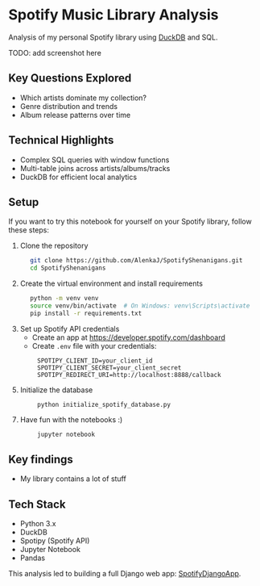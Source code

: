 # Spotify Music Library Analysis
   
   Analysis of my personal Spotify library using [DuckDB](https://duckdb.org/) and SQL.

   TODO: add screenshot here
   
   ## Key Questions Explored
   - Which artists dominate my collection?
   - Genre distribution and trends
   - Album release patterns over time
   
   ## Technical Highlights
   - Complex SQL queries with window functions
   - Multi-table joins across artists/albums/tracks
   - DuckDB for efficient local analytics
   
   ## Setup
   If you want to try this notebook for yourself on your Spotify library, follow these steps:
   1. Clone the repository
```bash
      git clone https://github.com/AlenkaJ/SpotifyShenanigans.git
      cd SpotifyShenanigans
```
   2. Create the virtual environment and install requirements
```bash
      python -m venv venv
      source venv/bin/activate  # On Windows: venv\Scripts\activate
      pip install -r requirements.txt
```
   3. Set up Spotify API credentials
      - Create an app at https://developer.spotify.com/dashboard
      - Create `.env` file with your credentials:
```
        SPOTIPY_CLIENT_ID=your_client_id
        SPOTIPY_CLIENT_SECRET=your_client_secret
        SPOTIPY_REDIRECT_URI=http://localhost:8888/callback
```
   5. Initialize the database
```
        python initialize_spotify_database.py
```
   7. Have fun with the notebooks :)
```bash
        jupyter notebook
```

   ## Key findings
   - My library contains a lot of stuff

   ## Tech Stack
   - Python 3.x
   - DuckDB
   - Spotipy (Spotify API)
   - Jupyter Notebook
   - Pandas

   This analysis led to building a full Django web app: [SpotifyDjangoApp](https://github.com/AlenkaJ/SpotifyDjangoApp).
